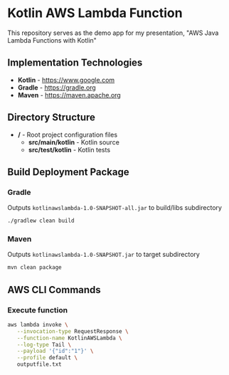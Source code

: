 # Kotlin AWS Lambda Function
This repository serves as the demo app for my presentation,
"AWS Java Lambda Functions with Kotlin"

## Implementation Technologies
* **Kotlin** - https://www.google.com
* **Gradle** - https://gradle.org
* **Maven** - https://maven.apache.org 

## Directory Structure
* **/** - Root project configuration files
  * **src/main/kotlin** - Kotlin source
  * **src/test/kotlin** - Kotlin tests
  
## Build Deployment Package
### Gradle
Outputs `kotlinawslambda-1.0-SNAPSHOT-all.jar` to build/libs subdirectory
```bash
./gradlew clean build
```

### Maven
Outputs `kotlinawslambda-1.0-SNAPSHOT.jar` to target subdirectory
```bash
mvn clean package
```

## AWS CLI Commands

### Execute function
```bash
aws lambda invoke \
   --invocation-type RequestResponse \
   --function-name KotlinAWSLambda \
   --log-type Tail \
   --payload '{"id":"1"}' \
   --profile default \
   outputfile.txt
```